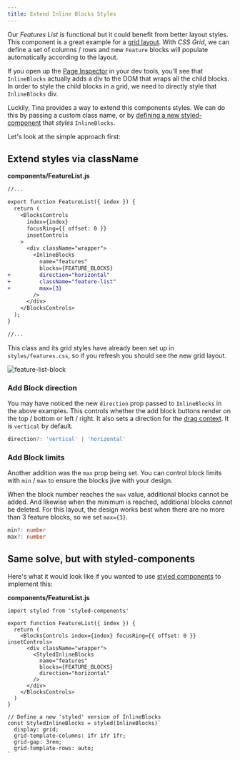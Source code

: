 ```yaml
---
title: Extend Inline Blocks Styles
---
```


Our _Features List_ is functional but it could benefit from better layout styles. This component is a great example for a [grid layout](https://developer.mozilla.org/en-US/docs/Web/CSS/CSS_Grid_Layout). With _CSS Grid_, we can define a set of columns / rows and new `Feature` blocks will populate automatically according to the layout.

If you open up the [Page Inspector](https://developer.mozilla.org/en-US/docs/Tools/Page_Inspector) in your dev tools, you'll see that `InlineBlocks` actually adds a div to the DOM that wraps all the child blocks. In order to style the child blocks in a grid, we need to directly style that `InlineBlocks` div.

Luckily, Tina provides a way to extend this components styles. We can do this by passing a custom class name, or by [defining a new styled-component](https://tinacms.org/docs/ui/inline-editing#extending-inline-field-styles) that _styles_ `InlineBlocks`.

Let's look at the simple approach first:

## Extend styles via className

**components/FeatureList.js**

```diff
//...

export function FeatureList({ index }) {
  return (
    <BlocksControls
      index={index}
      focusRing={{ offset: 0 }}
      insetControls
    >
      <div className="wrapper">
        <InlineBlocks
          name="features"
          blocks={FEATURE_BLOCKS}
+         direction="horizontal"
+         className="feature-list"
+         max={3}
        />
      </div>
    </BlocksControls>
  );
}

//...
```

This class and its grid styles have already been set up in `styles/features.css`, so if you refresh you should see the new grid layout.

![feature-list-block](/img/inline-editing-guide/feature-list.png)

### Add Block direction

You may have noticed the new `direction` prop passed to `InlineBlocks` in the above examples. This controls whether the add block buttons render on the top / bottom or left / right. It also sets a direction for the [drag context](https://github.com/atlassian/react-beautiful-dnd#api-%EF%B8%8F). It is `vertical` by default.

```ts
direction?: 'vertical' | 'horizontal'
```

### Add Block limits

Another addition was the `max` prop being set. You can control block limits with `min` / `max` to ensure the blocks jive with your design.

When the block number reaches the `max` value, additional blocks cannot be added. And likewise when the minimum is reached, additional blocks cannot be deleted. For this layout, the design works best when there are no more than 3 feature blocks, so we set `max={3}`.

```ts
min?: number
max?: number
```

## Same solve, but with styled-components

Here's what it would look like if you wanted to use [styled components](https://styled-components.com/) to implement this:

**components/FeatureList.js**

```js,copy
import styled from 'styled-components'

export function FeatureList({ index }) {
  return (
    <BlocksControls index={index} focusRing={{ offset: 0 }} insetControls>
      <div className="wrapper">
        <StyledInlineBlocks
          name="features"
          blocks={FEATURE_BLOCKS}
          direction="horizontal"
        />
      </div>
    </BlocksControls>
  )
}

// Define a new 'styled' version of InlineBlocks
const StyledInlineBlocks = styled(InlineBlocks)`
  display: grid;
  grid-template-columns: 1fr 1fr 1fr;
  grid-gap: 3rem;
  grid-template-rows: auto;
`
```
